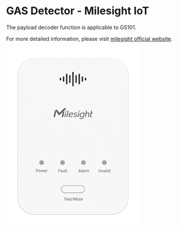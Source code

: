 # GAS Detector - Milesight IoT

The payload decoder function is applicable to GS101.

For more detailed information, please visit [milesight official website](https://www.milesight-iot.com).

![GS101](GS101.png)
